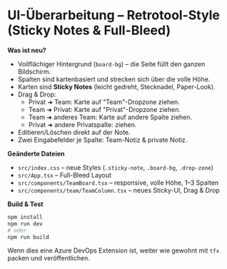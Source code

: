
# UI-Überarbeitung – Retrotool-Style (Sticky Notes & Full-Bleed)

**Was ist neu?**
- Vollflächiger Hintergrund (`board-bg`) – die Seite füllt den ganzen Bildschirm.
- Spalten sind kartenbasiert und strecken sich über die volle Höhe.
- Karten sind **Sticky Notes** (leicht gedreht, Stecknadel, Paper-Look).
- Drag & Drop:
  - Privat ➜ Team: Karte auf "Team"-Dropzone ziehen.
  - Team ➜ Privat: Karte auf "Privat"-Dropzone ziehen.
  - Team ➜ anderes Team: Karte auf andere Spalte ziehen.
  - Privat ➜ andere Privatspalte: ziehen.
- Editieren/Löschen direkt auf der Note.
- Zwei Eingabefelder je Spalte: Team-Notiz & private Notiz.

**Geänderte Dateien**
- `src/index.css` – neue Styles (`.sticky-note`, `.board-bg`, `.drop-zone`)
- `src/App.tsx` – Full-Bleed Layout
- `src/components/TeamBoard.tsx` – responsive, volle Höhe, 1–3 Spalten
- `src/components/team/TeamColumn.tsx` – neues Sticky-UI, Drag & Drop

**Build & Test**
```bash
npm install
npm run dev
# oder
npm run build
```

Wenn dies eine Azure DevOps Extension ist, weiter wie gewohnt mit `tfx` packen und veröffentlichen.
